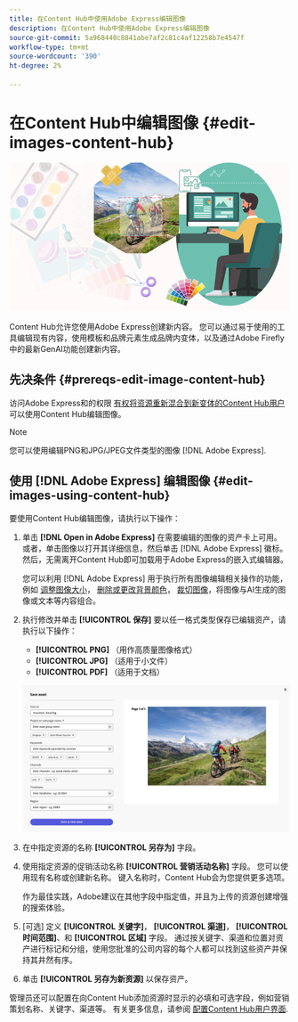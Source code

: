 ```yaml
---
title: 在Content Hub中使用Adobe Express编辑图像
description: 在Content Hub中使用Adobe Express编辑图像
source-git-commit: 5a968440c8841abe7af2c81c4af12258b7e4547f
workflow-type: tm+mt
source-wordcount: '390'
ht-degree: 2%

---
```


# 在Content Hub中编辑图像 {#edit-images-content-hub}

![在Content Hub中使用Adobe Express编辑图像](assets/edit-images-content-hub.png)

Content Hub允许您使用Adobe Express创建新内容。 您可以通过易于使用的工具编辑现有内容，使用模板和品牌元素生成品牌内变体，以及通过Adobe Firefly中的最新GenAI功能创建新内容。

## 先决条件 {#prereqs-edit-image-content-hub}

访问Adobe Express和的权限 [有权将资源重新混合到新变体的Content Hub用户](/help/assets/deploy-content-hub.md#onboard-content-hub-users-remix-assets) 可以使用Content Hub编辑图像。

>[!NOTE]
>
>您可以使用编辑PNG和JPG/JPEG文件类型的图像 [!DNL Adobe Express].

## 使用 [!DNL Adobe Express] 编辑图像 {#edit-images-using-content-hub}

要使用Content Hub编辑图像，请执行以下操作：

1. 单击 **[!DNL Open in Adobe Express]** 在需要编辑的图像的资产卡上可用。 或者，单击图像以打开其详细信息，然后单击 [!DNL Adobe Express] 徽标。 然后，无需离开Content Hub即可加载用于Adobe Express的嵌入式编辑器。

   您可以利用 [!DNL Adobe Express] 用于执行所有图像编辑相关操作的功能，例如 [调整图像大小](https://helpx.adobe.com/express/using/resize-image.html)， [删除或更改背景颜色](https://helpx.adobe.com/express/using/remove-background.html)， [裁切图像](https://helpx.adobe.com/express/using/crop-image.html)，将图像与AI生成的图像或文本等内容组合。

1. 执行修改并单击 **[!UICONTROL 保存]** 要以任一格式类型保存已编辑资产，请执行以下操作：

   * **[!UICONTROL PNG]** （用作高质量图像格式）
   * **[!UICONTROL JPG]** （适用于小文件）
   * **[!UICONTROL PDF]** （适用于文档）

   ![使用 Adobe Express 保存图像](assets/adobe-express-save-as.png)

1. 在中指定资源的名称 **[!UICONTROL 另存为]** 字段。

1. 使用指定资源的促销活动名称 **[!UICONTROL 营销活动名称]** 字段。 您可以使用现有名称或创建新名称。 键入名称时，Content Hub会为您提供更多选项。 <!--You can define multiple Campaign names for your upload. While you are typing a name, either click anywhere else within the dialog box or press the `,` (Comma) key to register the name.-->

   作为最佳实践，Adobe建议在其他字段中指定值，并且为上传的资源创建增强的搜索体验。

1. [可选] 定义 **[!UICONTROL 关键字]**， **[!UICONTROL 渠道]**， **[!UICONTROL 时间范围]**、和 **[!UICONTROL 区域]** 字段。 通过按关键字、渠道和位置对资产进行标记和分组，使用您批准的公司内容的每个人都可以找到这些资产并保持其井然有序。

1. 单击 **[!UICONTROL 另存为新资源]** 以保存资产。

管理员还可以配置在向Content Hub添加资源时显示的必填和可选字段，例如营销策划名称、关键字、渠道等。 有关更多信息，请参阅 [配置Content Hub用户界面](configure-content-hub-ui-options.md#configure-upload-options-content-hub).


